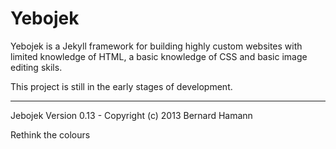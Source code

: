 Yebojek
=======

Yebojek is a Jekyll framework for building highly custom 
websites with limited knowledge of HTML, a basic knowledge 
of CSS and basic image editing skils.

This project is still in the early stages of development.


* * * * * * * * * * * * * * * * * * * * * *

Jebojek Version 0.13 - Copyright (c) 2013 Bernard Hamann

Rethink the colours

